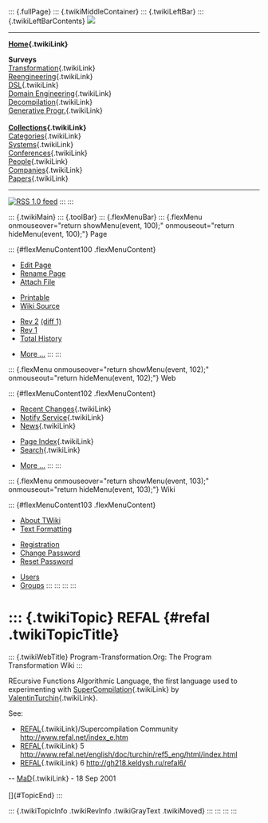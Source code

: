 ::: {.fullPage}
::: {.twikiMiddleContainer}
::: {.twikiLeftBar}
::: {.twikiLeftBarContents}
![](../pub/transformation.gif)

------------------------------------------------------------------------

**[Home](WebHome){.twikiLink}**

**Surveys**\
[Transformation](ProgramTransformation){.twikiLink}\
[Reengineering](ReengineeringWiki){.twikiLink}\
[DSL](DomainSpecificLanguages){.twikiLink}\
[Domain Engineering](DomainEngineering){.twikiLink}\
[Decompilation](DeCompilation){.twikiLink}\
[Generative Progr.](GenerativeProgrammingWiki){.twikiLink}\
\
**[Collections](CategoryCollection){.twikiLink}**\
[Categories](CategoryCategory){.twikiLink}\
[Systems](TransformationSystems){.twikiLink}\
[Conferences](TransformationConferences){.twikiLink}\
[People](TransformationPeople){.twikiLink}\
[Companies](TransformationCompanies){.twikiLink}\
[Papers](CategoryPaper){.twikiLink}

------------------------------------------------------------------------

[![](../pub/rss.gif "RSS 1.0 feed")](WebRss@skin=rss)
:::
:::

::: {.twikiMain}
::: {.toolBar}
::: {.flexMenuBar}
::: {.flexMenu onmouseover="return showMenu(event, 100);" onmouseout="return hideMenu(event, 100);"}
Page

::: {#flexMenuContent100 .flexMenuContent}
-   [Edit
    Page](http://www.program-transformation.org/edit/Transform/REFAL?t=1536826540)
-   [Rename
    Page](http://www.program-transformation.org/rename/Transform/REFAL)
-   [Attach
    File](http://www.program-transformation.org/attach/Transform/REFAL)

<!-- -->

-   [Printable](http://www.program-transformation.org/view/Transform/REFAL?skin=print.pattern)
-   [Wiki
    Source](http://www.program-transformation.org/view/Transform/REFAL?skin=text&raw=on&contenttype=text/plain)

<!-- -->

-   [Rev
    2](http://www.program-transformation.org/view/Transform/REFAL?rev=1.2)
    [(diff 1)](http://www.program-transformation.org/rdiff/Transform/REFAL?rev1=1.2&rev2=1.1)
-   [Rev
    1](http://www.program-transformation.org/view/Transform/REFAL?rev=1.1)
-   [Total
    History](http://www.program-transformation.org/rdiff/Transform/REFAL)

<!-- -->

-   [More
    \...](http://www.program-transformation.org/oops/Transform/REFAL?template=oopsmore&param1=1.2&param2=1.2)
:::
:::

::: {.flexMenu onmouseover="return showMenu(event, 102);" onmouseout="return hideMenu(event, 102);"}
Web

::: {#flexMenuContent102 .flexMenuContent}
-   [Recent Changes](WebChanges){.twikiLink}
-   [Notify Service](WebNotify){.twikiLink}
-   [News](WebNews){.twikiLink}

<!-- -->

-   [Page Index](WebIndex){.twikiLink}
-   [Search](WebSearch){.twikiLink}

<!-- -->

-   [More
    \...](http://www.program-transformation.org/oops/Transform/REFAL?template=oopsmore&param1=1.2&param2=1.2)
:::
:::

::: {.flexMenu onmouseover="return showMenu(event, 103);" onmouseout="return hideMenu(event, 103);"}
Wiki

::: {#flexMenuContent103 .flexMenuContent}
-   [About
    TWiki](http://www.program-transformation.org/view/TWiki/WebHome)
-   [Text
    Formatting](http://www.program-transformation.org/view/TWiki/TextFormattingRules)

<!-- -->

-   [Registration](http://www.program-transformation.org/view/TWiki/TWikiRegistration)
-   [Change
    Password](http://www.program-transformation.org/view/TWiki/ChangePassword)
-   [Reset
    Password](http://www.program-transformation.org/view/TWiki/ResetPassword)

<!-- -->

-   [Users](http://www.program-transformation.org/view/Main/TWikiUsers)
-   [Groups](http://www.program-transformation.org/view/Main/TWikiGroups)
:::
:::
:::
:::

::: {.twikiTopic}
REFAL {#refal .twikiTopicTitle}
=====

::: {.twikiWebTitle}
Program-Transformation.Org: The Program Transformation Wiki
:::

REcursive Functions Algorithmic Language, the first language used to
experimenting with [SuperCompilation](SuperCompilation){.twikiLink} by
[ValentinTurchin](ValentinTurchin){.twikiLink}.

See:

-   [REFAL](REFAL){.twikiLink}/Supercompilation Community
    <http://www.refal.net/index_e.htm>
-   [REFAL](REFAL){.twikiLink} 5
    <http://www.refal.net/english/doc/turchin/ref5_eng/html/index.html>
-   [REFAL](REFAL){.twikiLink} 6 <http://gh218.keldysh.ru/refal6/>

\-- [MaD](../Main/MaD){.twikiLink} - 18 Sep 2001\
\
[]{#TopicEnd}
:::

::: {.twikiTopicInfo .twikiRevInfo .twikiGrayText .twikiMoved}
:::
:::
:::
:::
